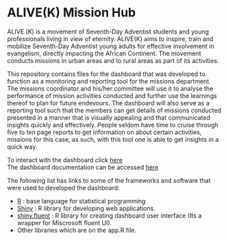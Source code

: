 # ALIVE(K) Mission Hub  
ALIVE (K) is a movement of Seventh-Day Adventist students and young professionals living in view of eternity. ALIVE(K) aims to inspire, train and mobilize Seventh-Day Adventist young adults for effective involvement in evangelism, directly impacting the African Continent.  The movement conducts missions in urban areas and to rural areas as part of its activities.   

This repository contains files for the dashboard that was developed to function as a monitoring and reporting tool for the missions department. The missions coordinator and his/her committee will use it to analyse the performance of mission activities conducted and further use the learnings thereof to plan for future endevours. The dashboard will also serve as a reporting tool such that the members can get details of missions conducted presented in a manner that is visually appealing and that communicated insights quickly and effectively. People seldom have time to cruise through five to ten page reports to get information on about certain activities, missions for this case, as such, with this tool one is able to get insights in a quick way.  

To interact with the dashboard click [here](https://limitless-sea-25544.herokuapp.com/#!/home)  
The dashboard documentation can be accessed [here](https://github.com/oyogo/documentations/tree/master/mission-hub-project)  


The following list has links to some of the frameworks and software that were used to developed the dashboard:  

  - [R](https://www.r-project.org/) : base language for statistical programming    
  - [Shiny](https://shiny.rstudio.com/) : R library for developing web applications.  
  - [shiny.fluent](https://github.com/Appsilon/shiny.fluent) : R library for creating dashboard user interface (Its a wrapper for Miscrosoft fluent UI).  
  - Other libraries which are on the app.R file.  
  
  
